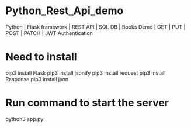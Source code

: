 # Python_Rest_Api_demo

Python | Flask framework |  REST API | SQL DB | Books Demo | GET | PUT | POST | PATCH  | JWT Authentication

# Need to install 

pip3 install Flask
pip3 install jsonify
pip3 install request
pip3 install Response
pip3 install json

# Run command to start the server

python3 app.py
